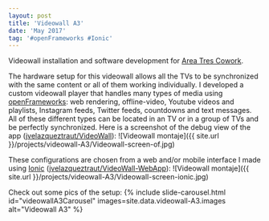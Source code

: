 ```yaml
---
layout: post
title: 'Videowall A3'
date: 'May 2017'
tag: '#openFrameworks #Ionic'
---
```

Videowall installation and software development for [Area Tres Cowork](http://www.areatresworkplace.com/).

The hardware setup for this videowall allows all the TVs to be synchronized with the same content or all of them working individually. I developed a custom videowall player that handles many types of media using [openFrameworks](https://openframeworks.cc/): web rendering, offline-video, Youtube videos and playlists, Instagram feeds, Twitter feeds, countdowns and text messages. All of these different types can be located in an TV or in a group of TVs and be perfectly synchronized. Here is a screenshot of the debug view of the app ([jvelazqueztraut/VideoWall](https://github.com/jvelazqueztraut/VideoWall)):
![Videowall montaje]({{ site.url }}/projects/videowall-A3/Videowall-screen-of.jpg)

These configurations are chosen from a web and/or mobile interface I made using [Ionic](https://ionicframework.com/) ([jvelazqueztraut/VideoWall-WebApp](https://github.com/jvelazqueztraut/VideoWall-WebApp)):
![Videowall montaje]({{ site.url }}/projects/videowall-A3/Videowall-screen-ionic.jpg)

Check out some pics of the setup:
{% include slide-carousel.html id="videowallA3Carousel" images=site.data.videowall-A3.images alt="Videowall A3" %}

